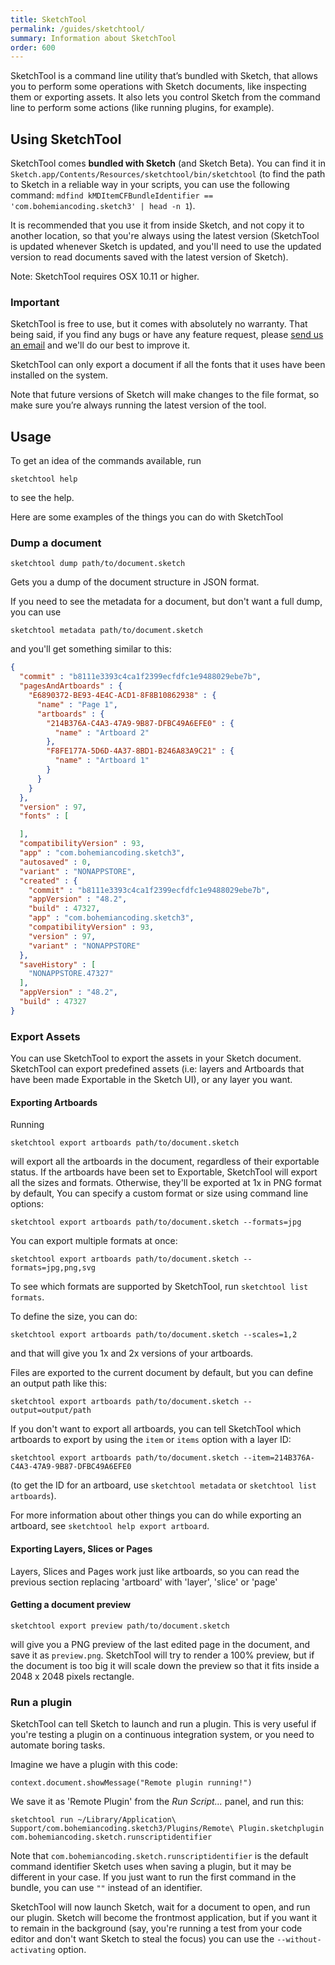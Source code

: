 ```yaml
---
title: SketchTool
permalink: /guides/sketchtool/
summary: Information about SketchTool
order: 600
---
```


SketchTool is a command line utility that’s bundled with Sketch, that allows you to perform some operations with Sketch documents, like inspecting them or exporting assets. It also lets you control Sketch from the command line to perform some actions (like running plugins, for example).

## Using SketchTool

SketchTool comes **bundled with Sketch** (and Sketch Beta). You can find it in `Sketch.app/Contents/Resources/sketchtool/bin/sketchtool` (to find the path to Sketch in a reliable way in your scripts, you can use the following command: `mdfind kMDItemCFBundleIdentifier == 'com.bohemiancoding.sketch3' | head -n 1`).

It is recommended that you use it from inside Sketch, and not copy it to another location, so that you're always using the latest version (SketchTool is updated whenever Sketch is updated, and you'll need to use the updated version to read documents saved with the latest version of Sketch).

Note: SketchTool requires OSX 10.11 or higher.

### Important

SketchTool is free to use, but it comes with absolutely no warranty. That being said, if you find any bugs or have any feature request, please [send us an email](mailto:mail@sketchapp.com) and we'll do our best to improve it.

SketchTool can only export a document if all the fonts that it uses have been installed on the system.

Note that future versions of Sketch will make changes to the file format, so make sure you’re always running the latest version of the tool.

## Usage

To get an idea of the commands available, run

```
sketchtool help
```

to see the help.


Here are some examples of the things you can do with SketchTool

### Dump a document

```
sketchtool dump path/to/document.sketch
```

Gets you a dump of the document structure in JSON format.

If you need to see the metadata for a document, but don't want a full dump, you can use

```
sketchtool metadata path/to/document.sketch
```

and you'll get something similar to this:

```json
{
  "commit" : "b8111e3393c4ca1f2399ecfdfc1e9488029ebe7b",
  "pagesAndArtboards" : {
    "E6890372-BE93-4E4C-ACD1-8F8B10862938" : {
      "name" : "Page 1",
      "artboards" : {
        "214B376A-C4A3-47A9-9B87-DFBC49A6EFE0" : {
          "name" : "Artboard 2"
        },
        "F8FE177A-5D6D-4A37-8BD1-B246A83A9C21" : {
          "name" : "Artboard 1"
        }
      }
    }
  },
  "version" : 97,
  "fonts" : [

  ],
  "compatibilityVersion" : 93,
  "app" : "com.bohemiancoding.sketch3",
  "autosaved" : 0,
  "variant" : "NONAPPSTORE",
  "created" : {
    "commit" : "b8111e3393c4ca1f2399ecfdfc1e9488029ebe7b",
    "appVersion" : "48.2",
    "build" : 47327,
    "app" : "com.bohemiancoding.sketch3",
    "compatibilityVersion" : 93,
    "version" : 97,
    "variant" : "NONAPPSTORE"
  },
  "saveHistory" : [
    "NONAPPSTORE.47327"
  ],
  "appVersion" : "48.2",
  "build" : 47327
}
```

### Export Assets

You can use SketchTool to export the assets in your Sketch document. SketchTool can export predefined assets (i.e: layers and Artboards that have been made Exportable in the Sketch UI), or any layer you want.

#### Exporting Artboards

Running

```
sketchtool export artboards path/to/document.sketch
```

will export all the artboards in the document, regardless of their exportable status. If the artboards have been set to Exportable, SketchTool will export all the sizes and formats. Otherwise, they'll be exported at 1x in PNG format by default, You can specify a custom format or size using command line options:

```
sketchtool export artboards path/to/document.sketch --formats=jpg
```

You can export multiple formats at once:

```
sketchtool export artboards path/to/document.sketch --formats=jpg,png,svg
```

To see which formats are supported by SketchTool, run `sketchtool list formats`.

To define the size, you can do:

```
sketchtool export artboards path/to/document.sketch --scales=1,2
```

and that will give you 1x and 2x versions of your artboards.

Files are exported to the current document by default, but you can define an output path like this:

```
sketchtool export artboards path/to/document.sketch --output=output/path
```

If you don't want to export all artboards, you can tell SketchTool which artboards to export by using the `item` or `items` option with a layer ID:

```
sketchtool export artboards path/to/document.sketch --item=214B376A-C4A3-47A9-9B87-DFBC49A6EFE0
```

(to get the ID for an artboard, use `sketchtool metadata` or `sketchtool list artboards`).

For more information about other things you can do while exporting an artboard, see `sketchtool help export artboard`.

#### Exporting Layers, Slices or Pages

Layers, Slices and Pages work just like artboards, so you can read the previous section replacing 'artboard' with 'layer', 'slice' or 'page'

#### Getting a document preview

```
sketchtool export preview path/to/document.sketch
```

will give you a PNG preview of the last edited page in the document, and save it as `preview.png`. SketchTool will try to render a 100% preview, but if the document is too big it will scale down the preview so that it fits inside a 2048 x 2048 pixels rectangle.

### Run a plugin

SketchTool can tell Sketch to launch and run a plugin. This is very useful if you're testing a plugin on a continuous integration system, or you need to automate boring tasks.

Imagine we have a plugin with this code:

```
context.document.showMessage("Remote plugin running!")
```

We save it as 'Remote Plugin' from the _Run Script…_ panel, and run this:

```
sketchtool run ~/Library/Application\ Support/com.bohemiancoding.sketch3/Plugins/Remote\ Plugin.sketchplugin com.bohemiancoding.sketch.runscriptidentifier
```

Note that `com.bohemiancoding.sketch.runscriptidentifier` is the default command identifier Sketch uses when saving a plugin, but it may be different in your case. If you just want to run the first command in the bundle, you can use `""` instead of an identifier.

SketchTool will now launch Sketch, wait for a document to open, and run our plugin. Sketch will become the frontmost application, but if you want it to remain in the background (say, you're running a test from your code editor and don't want Sketch to steal the focus) you can use the `--without-activating` option.
